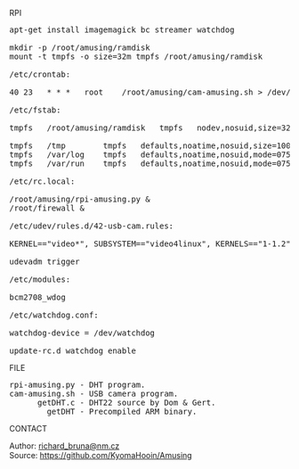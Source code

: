 
RPI

<pre>
apt-get install imagemagick bc streamer watchdog

mkdir -p /root/amusing/ramdisk
mount -t tmpfs -o size=32m tmpfs /root/amusing/ramdisk

/etc/crontab:

40 23	* * *	root	/root/amusing/cam-amusing.sh > /dev/null 2>&1

/etc/fstab:

tmpfs	/root/amusing/ramdisk   tmpfs   nodev,nosuid,size=32M   0       0

tmpfs	/tmp		tmpfs	defaults,noatime,nosuid,size=100m	0	0
tmpfs	/var/log	tmpfs	defaults,noatime,nosuid,mode=0755,size=100m	0	0
tmpfs	/var/run	tmpfs	defaults,noatime,nosuid,mode=0755,size=2m	0	0

/etc/rc.local:

/root/amusing/rpi-amusing.py &
/root/firewall &

/etc/udev/rules.d/42-usb-cam.rules:

KERNEL=="video*", SUBSYSTEM=="video4linux", KERNELS=="1-1.2", SYMLINK+="video-cam0"

udevadm trigger

/etc/modules:

bcm2708_wdog

/etc/watchdog.conf:

watchdog-device = /dev/watchdog

update-rc.d watchdog enable
</pre>

FILE

<pre>
rpi-amusing.py - DHT program.
cam-amusing.sh - USB camera program.
      getDHT.c - DHT22 source by Dom & Gert.
        getDHT - Precompiled ARM binary.
</pre>

CONTACT

Author: richard_bruna@nm.cz<br>
Source: https://github.com/KyomaHooin/Amusing

